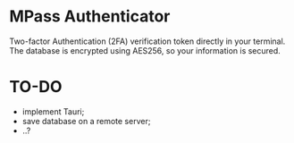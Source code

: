 # MPass Authenticator

Two-factor Authentication (2FA) verification token directly in your terminal.
The database is encrypted using AES256, so your information is secured.


# TO-DO
- implement Tauri;
- save database on a remote server;
- ..?